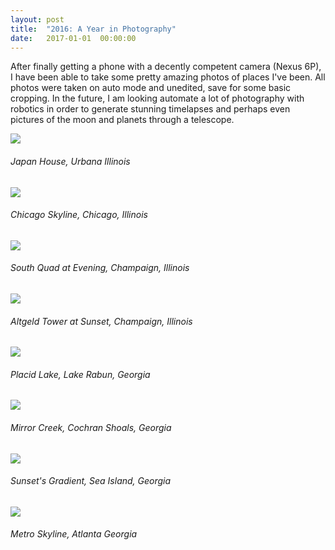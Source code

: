 ```yaml
---
layout: post
title:  "2016: A Year in Photography"
date:   2017-01-01  00:00:00
---
```


After finally getting a phone with a decently competent camera (Nexus 6P), I have
been able to take some pretty amazing photos of places I've been. All photos were
taken on auto mode and unedited, save for some basic cropping. In the future, I
am looking automate a lot of photography with robotics in order to generate
stunning timelapses and perhaps even pictures of the moon and planets through a
telescope.

![]({{site.baseurl}}/images/PhotoPortfolio/JapanHouse.jpg)
###### Japan House, Urbana Illinois

![]({{site.baseurl}}/images/PhotoPortfolio/Chicago.jpg)
###### Chicago Skyline, Chicago, Illinois

![]({{site.baseurl}}/images/PhotoPortfolio/SouthQuad.jpg)
###### South Quad at Evening, Champaign, Illinois

![]({{site.baseurl}}/images/PhotoPortfolio/Altgeld.jpg)
###### Altgeld Tower at Sunset, Champaign, Illinois

![]({{site.baseurl}}/images/PhotoPortfolio/Kayak.jpg)
###### Placid Lake, Lake Rabun, Georgia

![]({{site.baseurl}}/images/PhotoPortfolio/Cochran.jpg)
###### Mirror Creek, Cochran Shoals, Georgia

![]({{site.baseurl}}/images/PhotoPortfolio/SeaIsland.jpg)
###### Sunset's Gradient, Sea Island, Georgia

![]({{site.baseurl}}/images/PhotoPortfolio/Atlanta.jpg)
###### Metro Skyline, Atlanta Georgia
